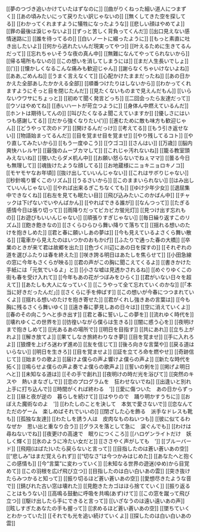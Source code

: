 [[夢のつづき追いかけていたはずなのに]]
[[曲がりくねった細い道人につまずく]]
[[あの頃みたいにって戻りたい訳じゃないの]]
[[無くしてきた空を探してる]]
[[わかってくれますように犠牲になったような]]
[[悲しい顔はやめてよ]]
[[罪の最後は淚じゃないよ]]
[[ずっと苦しく背負ってくんだ]]
[[出口見えない感情迷路に]]
[[誰を待ってるの]]
[[白いノ一トに綴ったように]]
[[もっと素直に吐き出したいよ]]
[[何から逃れたいんだ現実ってやつ]]
[[叶えるために生きてるんだって]]
[[忘れちゃいそうな夜の真ん中]]
[[無難になんてやってられないから]]
[[帰る場所もないの]]
[[この想いを消してしまうには]]
[[まだ人生長いでしょ]]
[[(')]]
[[懐かしくなるこんな痛みも歓迎じゃん]]
[[謝らなくちゃいけないよね]]
[[ああ,ごめんね]]
[[うまく言えなくて]]
[[心配かけたままだったね]]
[[あの日かかえた全部あしたかかえる全部]]
[[順番つけたりはしないから]]
[[わかってくれますようにそっと目を閉じたんだ]]
[[見たくないものまで見えんだもん]]
[[いらないウワサにちょっと]]
[[初めて聞く発言どっち]]
[[二回会ったら友達だって]]
[[ウソはやめてね]]
[[赤いハ一トが苛立つように]]
[[身体ん中燃えているんだ]]
[[ホントは期待してんの]]
[[叫びたくなるよ聞こえていますか]]
[[優しさにはいつも感謝してる]]
[[だから強くなりたい(')]]
[[進むために敵も味方も歓迎じゃん]]
[[どうやって次のドア]]
[[開けるんだっけ]]
[[考えてる]]
[[もう引き返せない]]
[[物語始まってるんだ]]
[[目を覚ませ目を覚ませ]]
[[やり残してるコト]]
[[やり直してみたいから]]
[[もう一度ゆこう]]
[[ウゴコ]]
[[さんはい]]
[[万歳]]
[[脳内爽快ハレルヤ]]
[[最強のムーブカマして]]
[[これじゃ汚れないね]]
[[籠る教室頭みえないね]]
[[覗いたらダメ机ん中]]
[[お願い怒らないでねぇママ]]
[[曇る今日も無理して]]
[[魂抜けたような顔してる]]
[[お地蔵様にニョキニョロキノコ]]
[[モヤモヤなお年頃]]
[[抜け出していいんじゃない]]
[[これはサボりじゃない]]
[[秒針鳴り響くこのリズム]]
[[うるさいから]]
[[このままいられない]]
[[はみ出していいんじゃない]]
[[やれば出来るぎこちなくても]]
[[ゆけ少年少女]]
[[退屈集中できなくね]]
[[右左を見ても眠たい目]]
[[飛び込みたいこのかばん中]]
[[チャックは下げないでいやんばかん]]
[[やればできる誰が]]
[[なんつって]]
[[たぎる感情今日は張り切って]]
[[雨降りだってビカビカ蛍光灯]]
[[見つけ出す忘れもの]]
[[お遊びもいいんじゃない]]
[[頑張りすぎじゃない]]
[[毎日繰り返すこのリズム]]
[[飽き飽きなの]]
[[さくらひらひら舞い降りて落ちて]]
[[揺れる想いのたけを抱きしめた]]
[[君と春に願いしあの夢は]]
[[今も見えているよさくら舞い散る]]
[[電車から見えたのはいつかのおもかげ]]
[[ふたりで通った春の大橋]]
[[卒業のときが来て君は故郷を出た]]
[[色づく川辺にあの日を探すの]]
[[それぞれの道を選びふたりは春を終えた]]
[[咲き誇る明日はあたしを焦らせて]]
[[小田急線の窓に今年もさくらが映る]]
[[君の声がこの胸に聞こえてくるよ]]
[[書きかけた手紙には「元気でいるよ」と]]
[[小さな嘘は見透かされるね]]
[[めぐりゆくこの街も春を受け入れて]]
[[今年もあの花がつぼみをひらく]]
[[君がいない日々を超えて]]
[[あたしも大人になっていく]]
[[こうやって全て忘れていくのかな]]
[[「本当に好きだったんだ」]]
[[さくらに手を伸ばす]]
[[この想いが今春につつまれていくよ]]
[[揺れる想いのたけを抱き寄せた]]
[[君がくれし強きあの言葉は]]
[[今も胸に残るさくら舞いゆく]]
[[遠き春に夢見しあの日々は]]
[[空に消えていくよ]]
[[春のその向こうへと歩き出す]]
[[君と春に誓いしこの夢を]]
[[流れゆく時代を]]
[[壊れゆくこの世界を]]
[[彷徨いながら僕らは生きる]]
[[闇に惑う心を]]
[[夜明けまで抱きしめて]]
[[光あるあの場所で]]
[[明日を目指す]]
[[共にあれ]]
[[立ち上がれよ]]
[[解き放てよ]]
[[果てしなき旅終わりなき夢]]
[[目を覚ませ]]
[[手に入れろよ]]
[[狼煙を上げろ迷わず進め]]
[[友を信じて]]
[[後ろ向きな言葉や]]
[[戻る道はいらない]]
[[明日を生きろ]]
[[目を覚ませよ]]
[[証を立てろ命を燃やせ]]
[[奇跡信じて]]
[[始まりの歌よ]]
[[届けよ僕らの声よ響けよ僕らの声よ]]
[[新たな時代を拓く]]
[[鳴らせよ僕らの声よ奏でよ僕らの歌声よ]]
[[誓いの剣を]]
[[掲げよ明日へと]]
[[未知なる道は]]
[[その手で創れ]]
[[夜明けの時だ光を浴びて]]
[[突然のキスや　熱いまなざしで]]
[[恋のプログラムを　狂わせないでね]]
[[出逢いと別れ　上手に打ち込んで]]
[[時間がくれば終わる　']]
[[愛に傷ついた　あの日からずっと]]
[[昼と夜が逆の　暮らしを続けて]]
[[はやりので　踊り明かすうちに]]
[[おぼえた魔術なのよ　']]
[[わたしのことを決して　本気で愛さないで]]
[[恋なんてただのゲーム　楽しめばそれでいいの]]
[[閉ざした心を飾る　派手なドレスも靴も]]
[[孤独な友達]]
[[わたしを誘う人は　皮肉なものねいつも]]
[[彼に似てるわなぜか　思い出と重なり合う]]
[[グラスを落として急に　涙ぐんでも]]
[[わけは尋ねないでね]]
[[夜更けの高速で　眠りにつくころ]]
[[ハロゲンライトだけ　妖しく輝く]]
[[氷のように冷たい女だと]]
[[ささやく声がしても　']]
[[ブルーバード]]
[[飛翔(はばた)いたら戻らないと言って]]
[[目指したのは蒼い蒼いあの空]]
[[“悲しみ”はまだ覚えられず]]
[[“切なさ”は今つかみはじめた]]
[[あなたへと抱くこの感情も]]
[[今“言葉”に変わっていく]]
[[未知なる世界の遊迷(ゆめ)から目覚めて]]
[[この羽根を広げ飛び立つ]]
[[目指したのは白い白いあの雲]]
[[突き抜けたらみつかると知って]]
[[振り切るほど蒼い蒼いあの空]]
[[愛想尽きたような音で]]
[[錆びれた古い窓は壊れた]]
[[見飽きたカゴはほら捨てていく]]
[[振り返ることはもうない]]
[[高鳴る鼓動に呼吸を共鳴(あず)けて]]
[[この窓を蹴って飛び立つ]]
[[駆け出したら手にできると言って]]
[[いざなうのは遠い遠いあの声]]
[[眩しすぎたあなたの手も握って]]
[[求めるほど蒼い蒼いあの空]]
[[墜ちていくとわかっていた]]
[[それでも光を追い続けていくよ]]
[[探したのは白い白いあの雲]]
